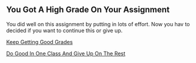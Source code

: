 ## You Got A High Grade On Your Assignment

You did well on this assignment by putting in lots of effort. Now you hav to decided if you want to continue this or give up.

[Keep Getting Good Grades](grade-improves.md)

[Do Good In One Class And Give Up On The Rest](good-grade-in-one-class-only.md)